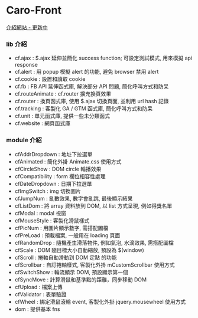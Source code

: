 # Caro-Front
   
[介紹網站 - 更新中](https://carozozo.github.io/caro-front/)   
   
### lib 介紹
- cf.ajax : $.ajax 延伸並簡化 success function; 可設定測試模式, 用來模擬 api response
- cf.alert : 用 popup 模擬 alert 的功能, 避免 browser 禁用 alert
- cf.cookie : 設置和讀取 cookie
- cf.fb : FB API 延伸函式庫, 解決部分 API 問題, 簡化呼叫方式和防呆
- cf.routeAnimate : cf.router 擴充換頁效果
- cf.router : 換頁函式庫, 使用 $.ajax 切換頁面, 並利用 url hash 記錄
- cf.tracking : 客製化 GA / GTM 函式庫, 簡化呼叫方式和防呆
- cf.unit : 單元函式庫, 提供一些未分類函式
- cf.website : 網頁函式庫

### module 介紹
- cfAddrDropdown : 地址下拉選單
- cfAnimated : 簡化外掛 Animate.css 使用方式
- cfCircleShow : DOM circle 輪播效果
- cfCompatibility : form 欄位相容性處理
- cfDateDropdown : 日期下拉選單
- cfImgSwitch : img 切換圖片
- cfJumpNum : 亂數效果, 數字會亂跳, 最後顯示結果
- cfListDom : 將 array 資料放到 DOM, 以 list 方式呈現, 例如得獎名單
- cfModal : modal 視窗
- cfMouseStyle : 客製化滑鼠樣式
- cfPicNum : 用圖片顯示數字, 需搭配圖檔
- cfPreLoad : 預載檔案, 一般用在 loading 頁面
- cfRandomDrop : 隨機產生滑落物件, 例如氣泡, 水滴效果, 需搭配圖檔
- cfScale : DOM 隨目標大小自動縮放, 預設為 $(window)
- cfScroll : 捲軸自動滑動到 DOM 定點 的功能
- cfScrollbar : 自訂捲軸樣式, 客製化外掛 mCustomScrollbar 使用方式
- cfSwitchShow : 輪流顯示 DOM, 預設顯示第一個
- cfSyncMove : 計算滑鼠和基準點的距離，同步移動 DOM
- cfUpload : 檔案上傳
- cfValidator : 表單驗證
- cfWheel : 綁定滑鼠滾輪 event, 客製化外掛 jquery.mousewheel 使用方式
- dom : 提供基本 fns